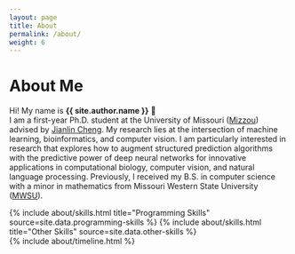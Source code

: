 ```yaml
---
layout: page
title: About
permalink: /about/
weight: 6
---
```


# **About Me**

Hi! My name is **{{ site.author.name }}** :wave:<br>
I am a first-year Ph.D. student at the University of Missouri (<a target='_blank' rel='noopener noreferrer' href='https://missouri.edu/'>Mizzou</a>) advised by <a target='_blank' rel='noopener noreferrer' href='http://calla.rnet.missouri.edu/cheng/'>Jianlin Cheng</a>. My research lies at the intersection of machine learning, bioinformatics, and computer vision. I am particularly interested in research that explores how to augment structured prediction algorithms with the predictive power of deep neural networks for innovative applications in computational biology, computer vision, and natural language processing. Previously, I received my B.S. in computer science with a minor in mathematics from Missouri Western State University  (<a target='_blank' rel='noopener noreferrer' href='https://www.missouriwestern.edu/'>MWSU</a>).

<div class="row">
{% include about/skills.html title="Programming Skills" source=site.data.programming-skills %}
{% include about/skills.html title="Other Skills" source=site.data.other-skills %}
</div>

<div class="row">
{% include about/timeline.html %}
</div>

